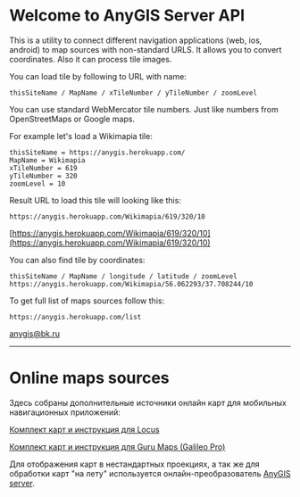 # Welcome to AnyGIS Server API

This is a utility to connect different navigation applications (web, ios, android) to map sources with non-standard URLS. It allows you to convert coordinates. Also it can process tile images.

You can load tile by following to URL with name:

```
thisSiteName / MapName / xTileNumber / yTileNumber / zoomLevel
```

You can use standard WebMercator tile numbers. Just like numbers from OpenStreetMaps or Google maps.


For example let's load a Wikimapia tile:

```
thisSiteName = https://anygis.herokuapp.com/
MapName = Wikimapia
xTileNumber = 619
yTileNumber = 320
zoomLevel = 10
```

Result URL to load this tile will looking like this:

```
https://anygis.herokuapp.com/Wikimapia/619/320/10
```

[https://anygis.herokuapp.com/Wikimapia/619/320/10](https://anygis.herokuapp.com/Wikimapia/619/320/10)


You can also find tile by coordinates:

```
thisSiteName / MapName / longitude / latitude / zoomLevel
https://anygis.herokuapp.com/Wikimapia/56.062293/37.708244/10
```

To get full list of maps sources follow this:

```
https://anygis.herokuapp.com/list
```


anygis@bk.ru

---
# Online maps sources
Здесь собраны дополнительные источники онлайн карт для мобильных навигационных приложений:

[Комплект карт и инструкция для Locus](https://github.com/nnngrach/map-sources/tree/master/Locus%20online%20maps)

[Комплект карт и инструкция для Guru Maps (Galileo Pro)](https://github.com/nnngrach/map-sources/tree/master/Galileo%20online%20maps)


Для отображения карт в нестандартных проекциях, а так же для обработки карт "на лету" используется онлайн-преобразователь [AnyGIS server](https://github.com/nnngrach/AnyGIS_server).
